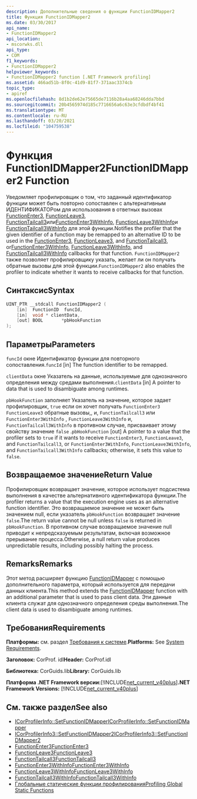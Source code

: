 ```yaml
---
description: Дополнительные сведения о функции FunctionIDMapper2
title: Функция FunctionIDMapper2
ms.date: 03/30/2017
api_name:
- FunctionIDMapper2
api_location:
- mscorwks.dll
api_type:
- COM
f1_keywords:
- FunctionIDMapper2
helpviewer_keywords:
- FunctionIDMapper2 function [.NET Framework profiling]
ms.assetid: 466ad51b-8f0c-41d9-81f7-371aac3374cb
topic_type:
- apiref
ms.openlocfilehash: 8d1b2de62e75665de7116b28a4aa68246dda7bbd
ms.sourcegitcommit: 20b4565974d185c7716656a6c63e3cfdbdf4bf41
ms.translationtype: MT
ms.contentlocale: ru-RU
ms.lasthandoff: 03/20/2021
ms.locfileid: "104759538"
---
```

# <a name="functionidmapper2-function"></a><span data-ttu-id="4ed5b-103">Функция FunctionIDMapper2</span><span class="sxs-lookup"><span data-stu-id="4ed5b-103">FunctionIDMapper2 Function</span></span>

<span data-ttu-id="4ed5b-104">Уведомляет профилировщик о том, что заданный идентификатор функции может быть повторно сопоставлен с альтернативным ИДЕНТИФИКАТОРом для использования в ответных вызовах [FunctionEnter3](functionenter3-function.md), [FunctionLeave3](functionleave3-function.md), [FunctionTailcall3](functiontailcall3-function.md)или[FunctionEnter3WithInfo](functionenter3withinfo-function.md), [FunctionLeave3WithInfo](functionleave3withinfo-function.md)и [FunctionTailcall3WithInfo](functiontailcall3withinfo-function.md) для этой функции.</span><span class="sxs-lookup"><span data-stu-id="4ed5b-104">Notifies the profiler that the given identifier of a function may be remapped to an alternative ID to be used in the [FunctionEnter3](functionenter3-function.md), [FunctionLeave3](functionleave3-function.md), and [FunctionTailcall3](functiontailcall3-function.md), or[FunctionEnter3WithInfo](functionenter3withinfo-function.md), [FunctionLeave3WithInfo](functionleave3withinfo-function.md), and [FunctionTailcall3WithInfo](functiontailcall3withinfo-function.md) callbacks for that function.</span></span> <span data-ttu-id="4ed5b-105">`FunctionIDMapper2` также позволяет профилировщику указать, желает ли он получать обратные вызовы для этой функции.</span><span class="sxs-lookup"><span data-stu-id="4ed5b-105">`FunctionIDMapper2` also enables the profiler to indicate whether it wants to receive callbacks for that function.</span></span>  
  
## <a name="syntax"></a><span data-ttu-id="4ed5b-106">Синтаксис</span><span class="sxs-lookup"><span data-stu-id="4ed5b-106">Syntax</span></span>  
  
```cpp  
UINT_PTR __stdcall FunctionIDMapper2 (  
    [in]  FunctionID  funcId,  
    [in]  void * clientData,  
    [out] BOOL       *pbHookFunction  
);  
```  
  
## <a name="parameters"></a><span data-ttu-id="4ed5b-107">Параметры</span><span class="sxs-lookup"><span data-stu-id="4ed5b-107">Parameters</span></span>

<span data-ttu-id="4ed5b-108">`funcId` окне Идентификатор функции для повторного сопоставления.</span><span class="sxs-lookup"><span data-stu-id="4ed5b-108">`funcId` [in] The function identifier to be remapped.</span></span>

<span data-ttu-id="4ed5b-109">`clientData` окне Указатель на данные, используемые для однозначного определения между средами выполнения.</span><span class="sxs-lookup"><span data-stu-id="4ed5b-109">`clientData` [in] A pointer to data that is used to disambiguate among runtimes.</span></span>

<span data-ttu-id="4ed5b-110">`pbHookFunction` заполняет Указатель на значение, которое задает профилировщик, `true` если он хочет получать `FunctionEnter3` `FunctionLeave3` обратные вызовы,, и, `FunctionTailcall3` или `FunctionEnter3WithInfo` , `FunctionLeave3WithInfo` и, `FunctionTailcall3WithInfo` в противном случае, присваивает этому свойству значение `false` .</span><span class="sxs-lookup"><span data-stu-id="4ed5b-110">`pbHookFunction` [out] A pointer to a value that the profiler sets to `true` if it wants to receive `FunctionEnter3`, `FunctionLeave3`, and `FunctionTailcall3`, or `FunctionEnter3WithInfo`, `FunctionLeave3WithInfo`, and `FunctionTailcall3WithInfo` callbacks; otherwise, it sets this value to `false`.</span></span>

## <a name="return-value"></a><span data-ttu-id="4ed5b-111">Возвращаемое значение</span><span class="sxs-lookup"><span data-stu-id="4ed5b-111">Return Value</span></span>  

 <span data-ttu-id="4ed5b-112">Профилировщик возвращает значение, которое использует подсистема выполнения в качестве альтернативного идентификатора функции.</span><span class="sxs-lookup"><span data-stu-id="4ed5b-112">The profiler returns a value that the execution engine uses as an alternative function identifier.</span></span> <span data-ttu-id="4ed5b-113">Это возвращаемое значение не может быть значением null, если указатель `pbHookFunction` возвращает значение `false`.</span><span class="sxs-lookup"><span data-stu-id="4ed5b-113">The return value cannot be null unless `false` is returned in `pbHookFunction`.</span></span> <span data-ttu-id="4ed5b-114">В противном случае возвращаемое значение null приводит к непредсказуемым результатам, включая возможное прерывание процесса.</span><span class="sxs-lookup"><span data-stu-id="4ed5b-114">Otherwise, a null return value produces unpredictable results, including possibly halting the process.</span></span>  
  
## <a name="remarks"></a><span data-ttu-id="4ed5b-115">Remarks</span><span class="sxs-lookup"><span data-stu-id="4ed5b-115">Remarks</span></span>  

 <span data-ttu-id="4ed5b-116">Этот метод расширяет функцию [FunctionIDMapper](functionidmapper-function.md) с помощью дополнительного параметра, который используется для передачи данных клиента.</span><span class="sxs-lookup"><span data-stu-id="4ed5b-116">This method extends the [FunctionIDMapper](functionidmapper-function.md) function with an additional parameter that is used to pass client data.</span></span> <span data-ttu-id="4ed5b-117">Эти данные клиента служат для однозначного определения среды выполнения.</span><span class="sxs-lookup"><span data-stu-id="4ed5b-117">The client data is used to disambiguate among runtimes.</span></span>  
  
## <a name="requirements"></a><span data-ttu-id="4ed5b-118">Требования</span><span class="sxs-lookup"><span data-stu-id="4ed5b-118">Requirements</span></span>  

 <span data-ttu-id="4ed5b-119">**Платформы:** см. раздел [Требования к системе](../../get-started/system-requirements.md).</span><span class="sxs-lookup"><span data-stu-id="4ed5b-119">**Platforms:** See [System Requirements](../../get-started/system-requirements.md).</span></span>  
  
 <span data-ttu-id="4ed5b-120">**Заголовок:** CorProf. idl</span><span class="sxs-lookup"><span data-stu-id="4ed5b-120">**Header:** CorProf.idl</span></span>  
  
 <span data-ttu-id="4ed5b-121">**Библиотека:** CorGuids.lib</span><span class="sxs-lookup"><span data-stu-id="4ed5b-121">**Library:** CorGuids.lib</span></span>  
  
 <span data-ttu-id="4ed5b-122">**Платформа .NET Framework версии:**[!INCLUDE[net_current_v40plus](../../../../includes/net-current-v40plus-md.md)]</span><span class="sxs-lookup"><span data-stu-id="4ed5b-122">**.NET Framework Versions:** [!INCLUDE[net_current_v40plus](../../../../includes/net-current-v40plus-md.md)]</span></span>  
  
## <a name="see-also"></a><span data-ttu-id="4ed5b-123">См. также раздел</span><span class="sxs-lookup"><span data-stu-id="4ed5b-123">See also</span></span>

- [<span data-ttu-id="4ed5b-124">ICorProfilerInfo::SetFunctionIDMapper</span><span class="sxs-lookup"><span data-stu-id="4ed5b-124">ICorProfilerInfo::SetFunctionIDMapper</span></span>](icorprofilerinfo-setfunctionidmapper-method.md)
- [<span data-ttu-id="4ed5b-125">ICorProfilerInfo3::SetFunctionIDMapper2</span><span class="sxs-lookup"><span data-stu-id="4ed5b-125">ICorProfilerInfo3::SetFunctionIDMapper2</span></span>](icorprofilerinfo3-setfunctionidmapper2-method.md)
- [<span data-ttu-id="4ed5b-126">FunctionEnter3</span><span class="sxs-lookup"><span data-stu-id="4ed5b-126">FunctionEnter3</span></span>](functionenter3-function.md)
- [<span data-ttu-id="4ed5b-127">FunctionLeave3</span><span class="sxs-lookup"><span data-stu-id="4ed5b-127">FunctionLeave3</span></span>](functionleave3-function.md)
- [<span data-ttu-id="4ed5b-128">FunctionTailcall3</span><span class="sxs-lookup"><span data-stu-id="4ed5b-128">FunctionTailcall3</span></span>](functiontailcall3-function.md)
- [<span data-ttu-id="4ed5b-129">FunctionEnter3WithInfo</span><span class="sxs-lookup"><span data-stu-id="4ed5b-129">FunctionEnter3WithInfo</span></span>](functionenter3withinfo-function.md)
- [<span data-ttu-id="4ed5b-130">FunctionLeave3WithInfo</span><span class="sxs-lookup"><span data-stu-id="4ed5b-130">FunctionLeave3WithInfo</span></span>](functionleave3withinfo-function.md)
- [<span data-ttu-id="4ed5b-131">FunctionTailcall3WithInfo</span><span class="sxs-lookup"><span data-stu-id="4ed5b-131">FunctionTailcall3WithInfo</span></span>](functiontailcall3withinfo-function.md)
- [<span data-ttu-id="4ed5b-132">Глобальные статические функции профилирования</span><span class="sxs-lookup"><span data-stu-id="4ed5b-132">Profiling Global Static Functions</span></span>](profiling-global-static-functions.md)
